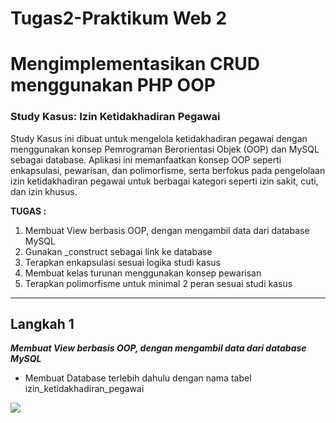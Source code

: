 # Tugas2-Praktikum Web 2
# Mengimplementasikan CRUD menggunakan PHP OOP
### Study Kasus: Izin Ketidakhadiran Pegawai
Study Kasus ini dibuat untuk mengelola ketidakhadiran pegawai dengan menggunakan konsep Pemrograman Berorientasi Objek (OOP) dan MySQL sebagai database. Aplikasi ini memanfaatkan konsep OOP seperti enkapsulasi, pewarisan, dan polimorfisme, serta berfokus pada pengelolaan izin ketidakhadiran pegawai untuk berbagai kategori seperti izin sakit, cuti, dan izin khusus.

<b>TUGAS :</b>
1. Membuat View berbasis OOP, dengan mengambil data dari database MySQL
2. Gunakan _construct sebagai link ke database
3. Terapkan enkapsulasi sesuai logika studi kasus
4. Membuat kelas turunan menggunakan konsep pewarisan
5. Terapkan polimorfisme untuk minimal 2 peran sesuai studi kasus
<hr>

<h2> Langkah 1 </h2>
<b><i>Membuat View berbasis OOP, dengan mengambil data dari database MySQL</i></b>

- Membuat Database terlebih dahulu dengan nama tabel izin_ketidakhadiran_pegawai 
<img src ='https://github.com/user-attachments/assets/e8b20110-bd66-46ad-a9c5-15bd1367f280'>

